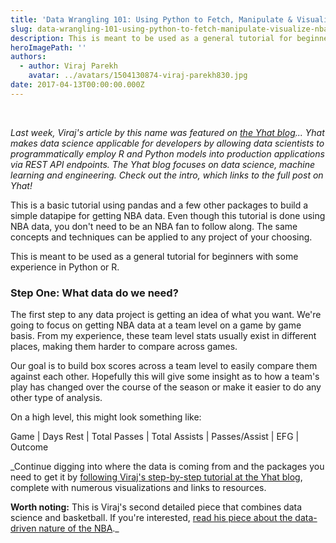 ```yaml
---
title: 'Data Wrangling 101: Using Python to Fetch, Manipulate & Visualize NBA Data'
slug: data-wrangling-101-using-python-to-fetch-manipulate-visualize-nba-data
description: This is meant to be used as a general tutorial for beginners with some experience in Python or R.
heroImagePath: ''
authors:
  - author: Viraj Parekh
    avatar: ../avatars/1504130874-viraj-parekh830.jpg
date: 2017-04-13T00:00:00.000Z
---
```


&nbsp;

_Last week, Viraj's article by this name was featured on [the Yhat blog](https://blog.yhat.com/posts/visualize-nba-pipelines.html)... Yhat makes data science applicable for developers by allowing data scientists to programmatically employ R and Python models into production applications via REST API endpoints. The Yhat blog focuses on data science, machine learning and engineering. Check out the intro, which links to the full post on Yhat!_

This is a basic tutorial using pandas and a few other packages to build a simple datapipe for getting NBA data. Even though this tutorial is done using NBA data, you don't need to be an NBA fan to follow along. The same concepts and techniques can be applied to any project of your choosing.

This is meant to be used as a general tutorial for beginners with some experience in Python or R.

### Step One: What data do we need?

The first step to any data project is getting an idea of what you want. We're going to focus on getting NBA data at a team level on a game by game basis. From my experience, these team level stats usually exist in different places, making them harder to compare across games.

Our goal is to build box scores across a team level to easily compare them against each other. Hopefully this will give some insight as to how a team's play has changed over the course of the season or make it easier to do any other type of analysis.

On a high level, this might look something like:

Game | Days Rest | Total Passes | Total Assists | Passes/Assist | EFG | Outcome

_Continue digging into where the data is coming from and the packages you need to get it by [following Viraj's step-by-step tutorial at the Yhat blog](https://blog.yhat.com/posts/visualize-nba-pipelines.html), complete with numerous visualizations and links to resources. 

**Worth noting:** This is Viraj's second detailed piece that combines data science and basketball. If you're interested, [read his piece about the data-driven nature of&nbsp;the NBA](https://www.astronomer.io/blog/data-in-basketball)._

